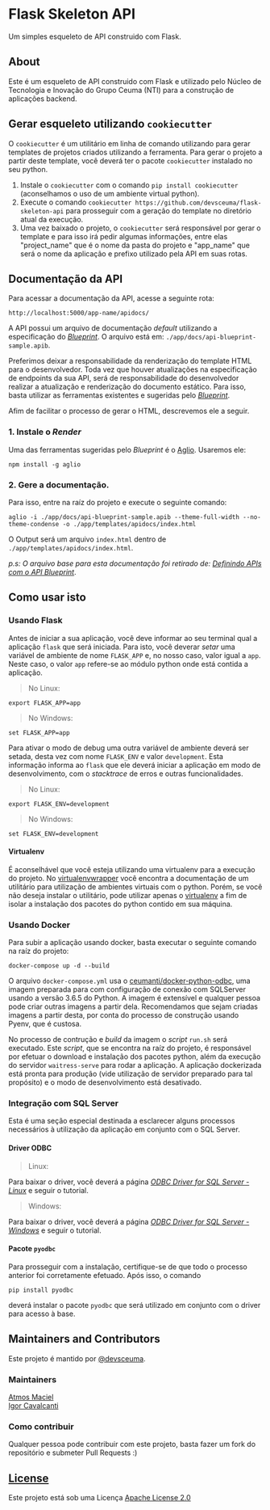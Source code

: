 # Flask Skeleton API

Um simples esqueleto de API construido com Flask.

## About

Este é um esqueleto de API construido com Flask e utilizado pelo Núcleo de Tecnologia e Inovação do Grupo Ceuma (NTI) para a construção de aplicações backend.

## Gerar esqueleto utilizando `cookiecutter`

O `cookiecutter` é um utilitário em linha de comando utilizando para gerar templates de projetos criados utilizando a ferramenta.
Para gerar o projeto a partir deste template, você deverá ter o pacote `cookiecutter` instalado no seu python.

1. Instale o `cookiecutter` com o comando `pip install cookiecutter` (aconselhamos o uso de um ambiente virtual python).
2. Execute o comando `cookiecutter https://github.com/devsceuma/flask-skeleton-api` para prosseguir com a geração do template
no diretório atual da execução.
3. Uma vez baixado o projeto, o `cookiecutter` será responsável por gerar o template e para isso irá pedir algumas informações,
entre elas "project_name" que é o nome da pasta do projeto e "app_name" que será o nome da aplicação e prefixo utilizado pela API
em suas rotas.

## Documentação da API

Para acessar a documentação da API, acesse a seguinte rota:

```
http://localhost:5000/app-name/apidocs/
```

A API possui um arquivo de documentação *default* utilizando a especificação do *[Blueprint](https://apiblueprint.org/)*.
O arquivo está em: `./app/docs/api-blueprint-sample.apib`.

Preferimos deixar a responsabilidade da renderização do template HTML para o desenvolvedor.
Toda vez que houver atualizações na especificação de endpoints da sua API, será de responsabilidade do desenvolvedor realizar a atualização e renderização do documento estático.
Para isso, basta utilizar as ferramentas existentes e sugeridas pelo *[Blueprint](https://apiblueprint.org/)*.

Afim de facilitar o processo de gerar o HTML, descrevemos ele a seguir.

### 1. Instale o *Render*

Uma das ferramentas sugeridas pelo *Blueprint* é o [Aglio](https://github.com/danielgtaylor/aglio). Usaremos ele:

```npm install -g aglio```

### 2. Gere a documentação.

Para isso, entre na raíz do projeto e execute o seguinte comando:

```
aglio -i ./app/docs/api-blueprint-sample.apib --theme-full-width --no-theme-condense -o ./app/templates/apidocs/index.html
```

O Output será um arquivo ```index.html``` dentro de ```./app/templates/apidocs/index.html```.

*p.s: O arquivo base para esta documentação foi retirado de: [Definindo APIs com o API Blueprint](https://eltonminetto.net/post/2017-06-29-definindo-apis-com-api-blueprint/)*.

## Como usar isto

### Usando Flask

Antes de iniciar a sua aplicação, você deve informar ao seu terminal qual a aplicação `flask` que será iniciada.
Para isto, você deverar *setar* uma variável de ambiente de nome `FLASK_APP` e, no nosso caso, valor igual a `app`.
Neste caso, o valor `app` refere-se ao módulo python onde está contida a aplicação.

> No Linux:
```
export FLASK_APP=app
```

> No Windows:
```
set FLASK_APP=app
```

Para ativar o modo de debug uma outra variável de ambiente deverá ser setada, desta vez com nome
`FLASK_ENV` e valor `development`. Esta informação informa ao `flask` que ele
deverá iniciar a aplicação em modo de desenvolvimento, com o *stacktrace* de erros
e outras funcionalidades.

> No Linux:
```
export FLASK_ENV=development
```

> No Windows:
```
set FLASK_ENV=development
```

#### Virtualenv

É aconselhável que você esteja utilizando uma virtualenv para a execução do projeto. 
No [virtualenvwrapper][1] você encontra a documentação de um utilitário para utilização de ambientes
virtuais com o python. Porém, se você não deseja instalar o utilitário, pode utilizar
apenas o [virtualenv][2] a fim de isolar a instalação dos pacotes do python contido em sua máquina.

### Usando Docker

Para subir a aplicação usando docker, basta executar o seguinte comando na raíz do projeto:

```docker-compose up -d --build```

O arquivo ```docker-compose.yml``` usa o [ceumanti/docker-python-odbc](https://hub.docker.com/r/ceumanti/docker-python-odbc), 
uma imagem preparada para com configuração de conexão com SQLServer usando a versão 3.6.5 do 
Python. A imagem é extensível e qualquer pessoa pode criar outras imagens a partir dela. 
Recomendamos que sejam criadas imagens a partir desta, por conta do processo de construção usando Pyenv, que é custosa.

No processo de contrução e *build* da imagem o *script* `run.sh` será executado. Este *script*, que se
encontra na raíz do projeto, é responsável por efetuar o download e instalação dos pacotes
python, além da execução do servidor `waitress-serve` para rodar a aplicação. A aplicação
dockerizada está pronta para produção (vide utilização de servidor preparado para tal propósito)
e o modo de desenvolvimento está desativado.

### Integração com SQL Server

Esta é uma seção especial destinada a esclarecer alguns processos necessários à utilização
da aplicação em conjunto com o SQL Server.

#### Driver ODBC

> Linux:

Para baixar o driver, você deverá a página
[*ODBC Driver for SQL Server - Linux*](https://docs.microsoft.com/pt-br/sql/connect/odbc/linux-mac/installing-the-microsoft-odbc-driver-for-sql-server?view=sql-server-2017)
e seguir o tutorial.

> Windows:

Para baixar o driver, você deverá a página
[*ODBC Driver for SQL Server - Windows*](https://docs.microsoft.com/pt-br/sql/connect/odbc/download-odbc-driver-for-sql-server?view=sql-server-2017)
e seguir o tutorial.

#### Pacote `pyodbc`

Para prosseguir com a instalação, certifique-se de que todo o processo anterior foi corretamente
efetuado. Após isso, o comando

```
pip install pyodbc
```

deverá instalar o pacote `pyodbc` que
será utilizado em conjunto com o driver para acesso à base.

## Maintainers and Contributors

Este projeto é mantido por [@devsceuma](https://github.com/devsceuma).

### Maintainers

[Atmos Maciel](https://github.com/atmosmps) <br>
[Igor Cavalcanti](https://github.com/cavalcantigor)


### Como contribuir

Qualquer pessoa pode contribuir com este projeto, basta fazer um fork do repositório e submeter Pull Requests :)

## [License](./LICENSE)

Este projeto está sob uma Licença [Apache License 2.0](https://choosealicense.com/licenses/apache-2.0)


[1]: <https://virtualenvwrapper.readthedocs.io/en/latest/> "Virtualenvwrapper"
[2]: <https://virtualenv.pypa.io/en/latest/> "Virtualenv"